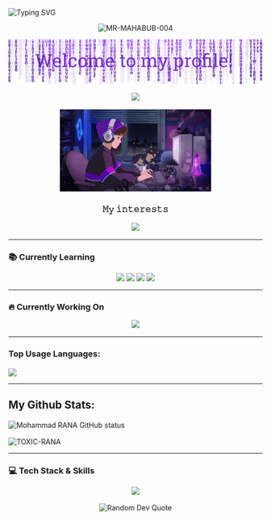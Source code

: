 <p href="https://git.io/typing-svg"><img src="https://readme-typing-svg.herokuapp.com?font=New+Amsterdam&size=30&letterSpacing=Normal&duration=4500&pause=1000&color=5FD338E9&background=080D36EB¢er=true&vCenter=true&width=453&height=100&lines=Its+a+demo" alt="Typing SVG" /></a>
 
 
 
 
 
 
<p align="center"> <img src="https://komarev.com/ghpvc/?username=MR-MAHABUB-004&label=PROFILE%20VIEWERS&color=0e75b6&style=flat" alt="MR-MAHABUB-004" /> </p>
 
<p align="center">
  <img src="RANA/header.png"/>
</p>
<p align="center">
   <img src="https://readme-typing-svg.demolab.com?font=Roboto+Slab&color=%237E3ACE&size=35¢er=true&vCenter=true&width=450&duration=1500&pause=1000&lines=𝗛𝗘𝗟𝗟𝗢+𝗪𝗢𝗥𝗟𝗗;𝗜'𝗠;𝗠𝗢𝗛𝗔𝗠𝗠𝗔𝗗+𝗥𝗔𝗡𝗔" width="auto" height="35"/>
</p>
<p align="center">
  <img alt="Coding GIF" width="300" height="auto" src="RANA/coding.gif"/>
</p>
 
<h3 align="center">𝙼𝚢 𝚒𝚗𝚝𝚎𝚛𝚎𝚜𝚝𝚜</h3>
<p align="center">
   <img src="https://readme-typing-svg.demolab.com?font=Roboto+Slab&color=%237E3ACE&size=35¢er=true&vCenter=true&width=450&duration=1500&pause=1000&lines=𝙒𝘼𝙏𝘾𝙃𝙄𝙉𝙂+𝘼𝙉𝙄𝙈𝙀+𝙎𝙀𝙍𝙄𝙀𝙄'𝙎;𝙂𝙄𝙍𝙇𝙎;𝙇𝘼𝙍𝙉𝙄𝙉𝙂+𝘾𝙊𝘿𝙄𝙉𝙂;𝙏𝙝𝙖𝙩𝙨+𝙖𝙡𝙡" width="auto" height="35"/>

---

### 📚 **Currently Learning**
<p align="center">
  <img src="https://img.shields.io/badge/Node.js-339933?style=for-the-badge&logo=node.js&logoColor=white" />
  <img src="https://img.shields.io/badge/JavaScript-F7DF1E?style=for-the-badge&logo=javascript&logoColor=black" />
  <img src="https://img.shields.io/badge/HTML5-E34F26?style=for-the-badge&logo=html5&logoColor=white" />
  <img src="https://img.shields.io/badge/CSS3-1572B6?style=for-the-badge&logo=css3&logoColor=white" />
</p>

---

### 🔥 **Currently Working On**
<p align="center">
  <img src="https://img.shields.io/badge/Private_Projects-FF6F00?style=for-the-badge&logo=github&logoColor=white" />
</p>

---
 
### Top Usage Languages:
 
<img align="center" src="https://github-readme-stats.vercel.app/api/top-langs/?username=TOXIC-RANA&layout=compact&theme=algolia&hide_border=true&&langs_count=10" />
 
---
 ## My Github Stats:
 
<p>
  <img align="center" src="https://github-readme-stats.vercel.app/api?username=TOXIC-RANA&show_icons=true&include_all_commits=true&theme=radical&hide_border=false" alt="Mohammad RANA GitHub status" />
</p>
<p>
  <img align="center" src="https://github-readme-streak-stats.herokuapp.com/?user=TOXIC-RANA&theme=algolia" alt="TOXIC-RANA" />
</p>
 
---

### 💻 **Tech Stack & Skills**
<p align="center">
  <img src="https://skillicons.dev/icons?i=html,css,js,bootstrap,tailwind,react,nodejs,express,mongodb,github,git,vscode,figma" />
</p>

<p align="center">
  <img src="https://quotes-github-readme.vercel.app/api?type=horizontal&theme=transparent" alt="Random Dev Quote" />
</p>
 
